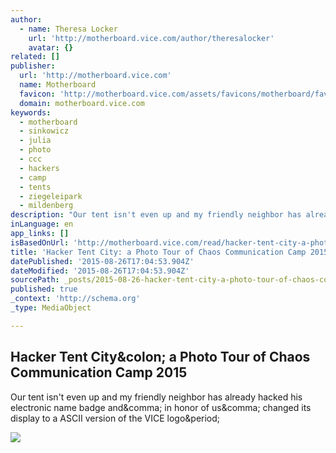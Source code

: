 ```yaml
---
author:
  - name: Theresa Locker
    url: 'http://motherboard.vice.com/author/theresalocker'
    avatar: {}
related: []
publisher:
  url: 'http://motherboard.vice.com'
  name: Motherboard
  favicon: 'http://motherboard.vice.com/assets/favicons/motherboard/favicon-16x16.png?v20150728212856'
  domain: motherboard.vice.com
keywords:
  - motherboard
  - sinkowicz
  - julia
  - photo
  - ccc
  - hackers
  - camp
  - tents
  - ziegeleipark
  - mildenberg
description: "Our tent isn't even up and my friendly neighbor has already hacked his electronic name badge and, in honor of us, changed its display to a ASCII version of the VICE logo."
inLanguage: en
app_links: []
isBasedOnUrl: 'http://motherboard.vice.com/read/hacker-tent-city-a-photo-tour-of-chaos-communication-camp-2015'
title: 'Hacker Tent City: a Photo Tour of Chaos Communication Camp 2015'
datePublished: '2015-08-26T17:04:53.904Z'
dateModified: '2015-08-26T17:04:53.904Z'
sourcePath: _posts/2015-08-26-hacker-tent-city-a-photo-tour-of-chaos-communication-camp-2.md
published: true
_context: 'http://schema.org'
_type: MediaObject

---
```

<article style=""><h1>Hacker Tent City&amp;colon; a Photo Tour of Chaos Communication Camp 2015</h1><p>Our tent isn't even up and my friendly neighbor has already hacked his electronic name badge and&amp;comma; in honor of us&amp;comma; changed its display to a ASCII version of the VICE logo&amp;period;</p><img src="http://motherboard-images.vice.com/content-images/contentimage/24790/1440021527756475.jpg" /></article>